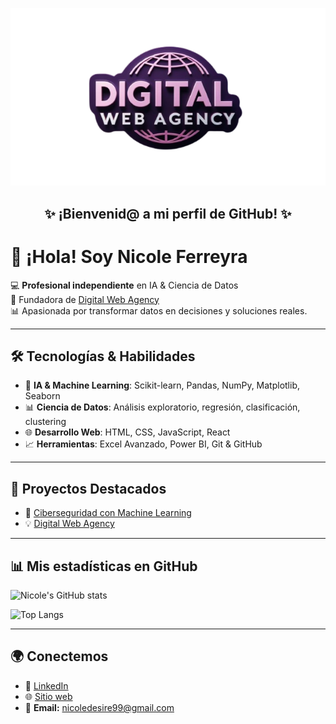 <p align="center">
  <img src="https://github.com/nicole-d-ai/nicole-d-ai/blob/main/IMG_7349-removebg-preview.png" alt="Banner Digital Web Agency" width="800"/> 
</p>
<h2 align="center">✨ ¡Bienvenid@ a mi perfil de GitHub! ✨</h2>

# 👋 ¡Hola! Soy **Nicole Ferreyra**  

💻 **Profesional independiente** en IA & Ciencia de Datos  
🚀 Fundadora de [Digital Web Agency](https://digitalwebagencyy.com/)  
📊 Apasionada por transformar datos en decisiones y soluciones reales.  

---

## 🛠️ Tecnologías & Habilidades

- 🤖 **IA & Machine Learning**: Scikit-learn, Pandas, NumPy, Matplotlib, Seaborn  
- 📊 **Ciencia de Datos**: Análisis exploratorio, regresión, clasificación, clustering  
- 🌐 **Desarrollo Web**: HTML, CSS, JavaScript, React  
- 📈 **Herramientas**: Excel Avanzado, Power BI, Git & GitHub  

---

## 📂 Proyectos Destacados

- 🔐 [Ciberseguridad con Machine Learning](https://github.com/nicole-d-ai/CyberSecurity-ML)   
- 💡 [Digital Web Agency](https://digitalwebagencyy.com/)  

---

## 📊 Mis estadísticas en GitHub

![Nicole's GitHub stats](https://github-readme-stats.vercel.app/api?username=nicole-d-ai&show_icons=true&theme=radical)

![Top Langs](https://github-readme-stats.vercel.app/api/top-langs/?username=nicole-d-ai&layout=compact&theme=radical)

---

## 🌍 Conectemos

- 💼 [LinkedIn](https://www.linkedin.com/in/nicole-ferreyra-663279219/)
- 🌐 [Sitio web](https://digitalwebagencyy.com/)  
- 📧 **Email:** nicoledesire99@gmail.com  

